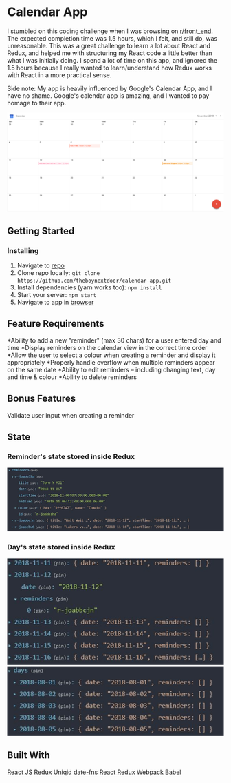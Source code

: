 # Calendar App 

I stumbled on this coding challenge when I was browsing on [r/front_end](https://www.reddit.com/r/Frontend/). The expected completion
time was 1.5 hours, which I felt, and still do, was unreasonable. This was a great challenge to learn a lot about React and Redux,
and helped me with structuring my React code a little better than what I was initially doing. I spend a lot of time on this app,
and ignored the 1.5 hours because I really wanted to learn/understand how Redux works with React in a more practical sense. 

Side note: My app is heavily influenced by Google's Calendar App, and I have no shame. Google's calendar app is amazing, and I wanted
to pay homage to their app. 


![Calendar](calendar.png)

## Getting Started

### Installing

1. Navigate to [repo](https://github.com/theboynextdoor/calendar-app) 
2. Clone repo locally:
`git clone https://github.com/theboynextdoor/calendar-app.git`
3. Install dependencies (yarn works too): 
`npm install` 
4. Start your server:
`npm start`
5. Navigate to app in [browser](http://localhost3000)

## Feature Requirements
*Ability to add a new "reminder" (max 30 chars) for a user entered day and time
*Display reminders on the calendar view in the correct time order
*Allow the user to select a colour when creating a reminder and display it appropriately
*Properly handle overflow when multiple reminders appear on the same date
*Ability to edit reminders – including changing text, day and time & colour
*Ability to delete reminders

## Bonus Features 
Validate user input when creating a reminder

## State 

### Reminder's state stored inside Redux
![Reminder State](reminders_state.jpg)

### Day's state stored inside Redux
![Day State](day_state2.jpg)
![Day State](day_state.jpg)

## Built With

[React JS](https://reactjs.org/)
[Redux](https://redux.js.org)
[Uniqid](https://www.npmjs.com/package/uniqid)
[date-fns](https://date-fns.org/)
[React Redux](https://react-redux.js.org/)
[Webpack](https://webpack.js.org)
[Babel](https://babeljs.io)
